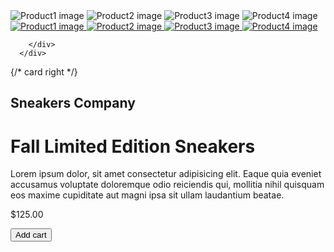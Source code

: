 <div>
     <main className='main'>
      <div className='productImgs'>
          <div className='imgDiv'>
            <div className='img-showcase'>
      <img src={Product1} alt='Product1 image' ></img>
      <img src={product2} alt='Product2 image' ></img>
      <img src={product3} alt='Product3 image' ></img>
      <img src={product4} alt='Product4 image' ></img>
      </div>
      </div>
      <div className='img-select'>
        <div className='img-items'>
          <a href='#' data-id='1'>
          <img src={product5} alt='Product1 image' ></img>
          </a>
          <a href='#' data-id='2'>
          <img src={product6} alt='Product2 image' ></img>
          </a>
          <a href='#' data-id='3'>
          <img src={product7} alt='Product3 image' ></img>
          </a>
          <a href='#' data-id='4'>
          <img src={product8} alt='Product4 image' ></img>
          </a>

        </div>
      </div>

   </div>
   {/* card right */}
      <div className='Sneak'>
      <h2>Sneakers Company</h2>
      <h1>Fall Limited Edition Sneakers</h1>
      <p>Lorem ipsum dolor, sit amet consectetur adipisicing elit. Eaque quia eveniet accusamus voluptate doloremque odio reiciendis qui, mollitia nihil quisquam eos maxime cupiditate aut magni ipsa sit ullam laudantium beatae. </p>
      </div>
      <div className='product-price'>
        <p className='last-price'>$125.00</p>
        <div>
          <button type='button' className='btn'> Add cart </button>
        </div>
      </div>
    </main>
    </div>